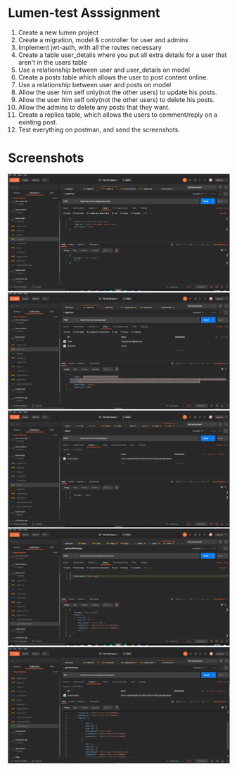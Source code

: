 # Lumen-test Asssignment
1. Create a new lumen project
2. Create a migration, model & controller for user and admins
3. Implement jwt-auth, with all the routes necessary
4. Create a table user_details where you put all extra details for a user that aren't in the users table
5. Use a relationship between user and user_details on model
6. Create a posts table which allows the user to post content online.
7. Use a relationship between user and posts on model
8. Allow the user him self only(not the other users) to update his posts.
9. Allow the user him self only(not the other users) to delete his posts.
10. Allow the admins to delete any posts that they want.
11. Create a replies table, which allows the users to comment/reply on a existing post.
12. Test everything on postman, and send the screenshots.

# Screenshots 
![Create_Post.jpg](https://github.com/FortanPireva/lumen-test/blob/master/foto-api/createPost.PNG?raw=true)
![Login User](https://github.com/FortanPireva/lumen-test/blob/master/foto-api/loginUser.PNG?raw=true)
![Logout User](https://github.com/FortanPireva/lumen-test/blob/master/foto-api/logoutUser.PNG?raw=true)
![Reply Created](https://github.com/FortanPireva/lumen-test/blob/master/foto-api/replyCreated.PNG?raw=true)
![Get Post Replies](https://github.com/FortanPireva/lumen-test/blob/master/foto-api/getPostReplies.PNG?raw=true)
